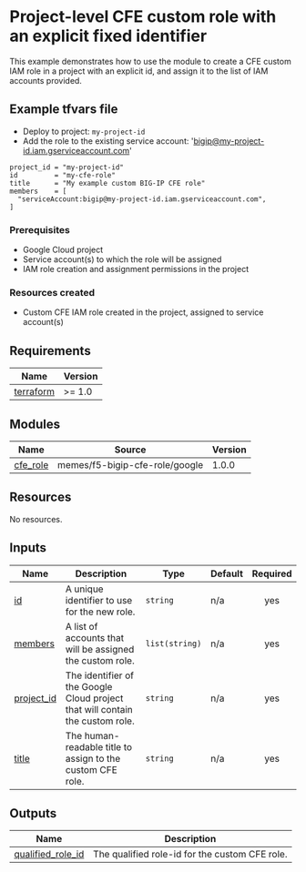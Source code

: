 # Project-level CFE custom role with an explicit fixed identifier

This example demonstrates how to use the module to create a CFE custom IAM role
in a project with an explicit id, and assign it to the list of IAM accounts provided.

## Example tfvars file

* Deploy to project: `my-project-id`
* Add the role to the existing service account: 'bigip@my-project-id.iam.gserviceaccount.com'

<!-- spell-checker: disable -->
```hcl
project_id = "my-project-id"
id         = "my-cfe-role"
title      = "My example custom BIG-IP CFE role"
members    = [
  "serviceAccount:bigip@my-project-id.iam.gserviceaccount.com",
]

```
<!-- spell-checker: enable -->

### Prerequisites

* Google Cloud project
* Service account(s) to which the role will be assigned
* IAM role creation and assignment permissions in the project

### Resources created

* Custom CFE IAM role created in the project, assigned to service account(s)

<!-- markdownlint-disable MD033 MD034-->
<!-- BEGINNING OF PRE-COMMIT-TERRAFORM DOCS HOOK -->
## Requirements

| Name | Version |
|------|---------|
| <a name="requirement_terraform"></a> [terraform](#requirement\_terraform) | >= 1.0 |

## Modules

| Name | Source | Version |
|------|--------|---------|
| <a name="module_cfe_role"></a> [cfe\_role](#module\_cfe\_role) | memes/f5-bigip-cfe-role/google | 1.0.0 |

## Resources

No resources.

## Inputs

| Name | Description | Type | Default | Required |
|------|-------------|------|---------|:--------:|
| <a name="input_id"></a> [id](#input\_id) | A unique identifier to use for the new role. | `string` | n/a | yes |
| <a name="input_members"></a> [members](#input\_members) | A list of accounts that will be assigned the custom role. | `list(string)` | n/a | yes |
| <a name="input_project_id"></a> [project\_id](#input\_project\_id) | The identifier of the Google Cloud project that will contain the custom role. | `string` | n/a | yes |
| <a name="input_title"></a> [title](#input\_title) | The human-readable title to assign to the custom CFE role. | `string` | n/a | yes |

## Outputs

| Name | Description |
|------|-------------|
| <a name="output_qualified_role_id"></a> [qualified\_role\_id](#output\_qualified\_role\_id) | The qualified role-id for the custom CFE role. |
<!-- END OF PRE-COMMIT-TERRAFORM DOCS HOOK -->
<!-- markdownlint-enable MD033 MD034 -->
